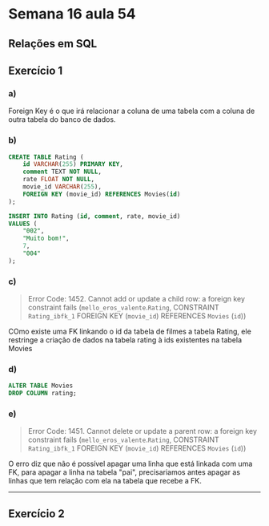 # Semana 16 aula 54
## Relações em SQL

## Exercício 1

### a)
Foreign Key é o que irá relacionar a coluna de uma tabela com a coluna de outra tabela do banco de dados.

### b)
```sql
CREATE TABLE Rating (
	id VARCHAR(255) PRIMARY KEY,
    comment TEXT NOT NULL,
    rate FLOAT NOT NULL,
    movie_id VARCHAR(255),
    FOREIGN KEY (movie_id) REFERENCES Movies(id)
);

INSERT INTO Rating (id, comment, rate, movie_id)
VALUES (
    "002",
    "Muito bom!",
    7,
    "004"
);
```
### c)
> Error Code: 1452. Cannot add or update a child row: a foreign key constraint fails (`mello_eros_valente`.`Rating`, CONSTRAINT `Rating_ibfk_1` FOREIGN KEY (`movie_id`) REFERENCES `Movies` (`id`))

COmo existe uma FK linkando o id da tabela de filmes a tabela Rating, ele restringe a criação de dados na tabela rating à ids existentes na tabela Movies

### d)
```sql
ALTER TABLE Movies
DROP COLUMN rating;
```

### e)
> Error Code: 1451. Cannot delete or update a parent row: a foreign key constraint fails (`mello_eros_valente`.`Rating`, CONSTRAINT `Rating_ibfk_1` FOREIGN KEY (`movie_id`) REFERENCES `Movies` (`id`))

O erro diz que não é possível apagar uma linha que está linkada com uma FK, para apagar a linha na tabela "pai", precisariamos antes apagar as linhas que tem relação com ela na tabela que recebe a FK.

----

## Exercício 2



